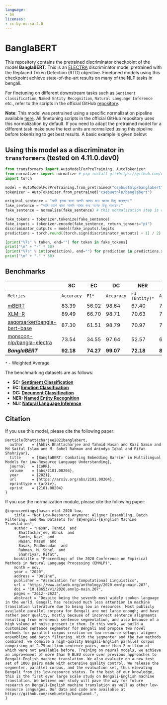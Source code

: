 ```yaml
---
language: 
- bn
licenses:
- cc-by-nc-sa-4.0
---
```


# BanglaBERT

This repository contains the pretrained discriminator checkpoint of the model **BanglaBERT**. This is an [ELECTRA](https://openreview.net/pdf?id=r1xMH1BtvB) discriminator model pretrained with the Replaced Token Detection (RTD) objective. Finetuned models using this checkpoint achieve state-of-the-art results on many of the NLP tasks in bengali. 

For finetuning on different downstream tasks such as `Sentiment classification`, `Named Entity Recognition`, `Natural Language Inference` etc., refer to the scripts in the official GitHub [repository](https://github.com/csebuetnlp/banglabert).

**Note**: This model was pretrained using a specific normalization pipeline available [here](https://github.com/csebuetnlp/normalizer). All finetuning scripts in the official GitHub repository uses this normalization by default. If you need to adapt the pretrained model for a different task make sure the text units are normalized using this pipeline before tokenizing to get best results. A basic example is given below:

## Using this model as a discriminator in `transformers` (tested on 4.11.0.dev0)

```python
from transformers import AutoModelForPreTraining, AutoTokenizer
from normalizer import normalize # pip install git+https://github.com/csebuetnlp/normalizer
import torch

model = AutoModelForPreTraining.from_pretrained("csebuetnlp/banglabert")
tokenizer = AutoTokenizer.from_pretrained("csebuetnlp/banglabert")

original_sentence = "আমি কৃতজ্ঞ কারণ আপনি আমার জন্য অনেক কিছু করেছেন।"
fake_sentence = "আমি হতাশ কারণ আপনি আমার জন্য অনেক কিছু করেছেন।"
fake_sentence = normalize(fake_sentence) # this normalization step is required before tokenizing the text

fake_tokens = tokenizer.tokenize(fake_sentence)
fake_inputs = tokenizer.encode(fake_sentence, return_tensors="pt")
discriminator_outputs = model(fake_inputs).logits
predictions = torch.round((torch.sign(discriminator_outputs) + 1) / 2)

[print("%7s" % token, end="") for token in fake_tokens]
print("\n" + "-" * 50)
[print("%7s" % int(prediction), end="") for prediction in predictions.squeeze().tolist()[1:-1]]
print("\n" + "-" * 50)
```

## Benchmarks
 
|             |   SC   |  EC   |  DC   |  NER     | NLI      |
|-------------|--------|-------|-------|----------|----------|
|`Metrics`      |   `Accuracy` | `F1*`  | `Accuracy` | `F1 (Entity)*`  | `Accuracy` |  
|[mBERT](https://huggingface.co/bert-base-multilingual-cased)        | 83.39  | 56.02 | 98.64 | 67.40    |  75.40   |
|[XLM-R](https://huggingface.co/xlm-roberta-base)        | 89.49  | 66.70 | 98.71 | 70.63    |   76.87  |    
|[sagorsarker/bangla-bert-base](https://huggingface.co/sagorsarker/bangla-bert-base) |  87.30  |  61.51  |  98.79   |  70.97   |   70.48     |
[monsoon-nlp/bangla-electra](https://huggingface.co/monsoon-nlp/bangla-electra)  |  73.54  | 34.55  | 97.64     | 52.57   |   63.48   |
|***BanglaBERT***   | **92.18** | **74.27** | **99.07** | **72.18** | **82.94**|

`*` - Weighted Average

The benchmarking datasets are as follows:
* **SC:** **[Sentiment Classification](https://ieeexplore.ieee.org/document/8554396/)**
* **EC:** **[Emotion Classification](https://aclanthology.org/2021.naacl-srw.19/)**
* **DC:** **[Document Classification](https://arxiv.org/abs/2005.00085)**
* **NER:** **[Named Entity Recognition](https://content.iospress.com/articles/journal-of-intelligent-and-fuzzy-systems/ifs179349)**
* **NLI:** **[Natural Language Inference](#datasets)**


## Citation

If you use this model, please cite the following paper:
```
@article{bhattacharjee2021banglabert,
  author    = {Abhik Bhattacharjee and Tahmid Hasan and Kazi Samin and Md Saiful Islam and M. Sohel Rahman and Anindya Iqbal and Rifat Shahriyar},
  title     = {BanglaBERT: Combating Embedding Barrier in Multilingual Models for Low-Resource Language Understanding},
  journal   = {CoRR},
  volume    = {abs/2101.00204},
  year      = {2021},
  url       = {https://arxiv.org/abs/2101.00204},
  eprinttype = {arXiv},
  eprint    = {2101.00204}
}
```

If you use the normalization module, please cite the following paper:
```
@inproceedings{hasan-etal-2020-low,
    title = "Not Low-Resource Anymore: Aligner Ensembling, Batch Filtering, and New Datasets for {B}engali-{E}nglish Machine Translation",
    author = "Hasan, Tahmid  and
      Bhattacharjee, Abhik  and
      Samin, Kazi  and
      Hasan, Masum  and
      Basak, Madhusudan  and
      Rahman, M. Sohel  and
      Shahriyar, Rifat",
    booktitle = "Proceedings of the 2020 Conference on Empirical Methods in Natural Language Processing (EMNLP)",
    month = nov,
    year = "2020",
    address = "Online",
    publisher = "Association for Computational Linguistics",
    url = "https://www.aclweb.org/anthology/2020.emnlp-main.207",
    doi = "10.18653/v1/2020.emnlp-main.207",
    pages = "2612--2623",
    abstract = "Despite being the seventh most widely spoken language in the world, Bengali has received much less attention in machine translation literature due to being low in resources. Most publicly available parallel corpora for Bengali are not large enough; and have rather poor quality, mostly because of incorrect sentence alignments resulting from erroneous sentence segmentation, and also because of a high volume of noise present in them. In this work, we build a customized sentence segmenter for Bengali and propose two novel methods for parallel corpus creation on low-resource setups: aligner ensembling and batch filtering. With the segmenter and the two methods combined, we compile a high-quality Bengali-English parallel corpus comprising of 2.75 million sentence pairs, more than 2 million of which were not available before. Training on neural models, we achieve an improvement of more than 9 BLEU score over previous approaches to Bengali-English machine translation. We also evaluate on a new test set of 1000 pairs made with extensive quality control. We release the segmenter, parallel corpus, and the evaluation set, thus elevating Bengali from its low-resource status. To the best of our knowledge, this is the first ever large scale study on Bengali-English machine translation. We believe our study will pave the way for future research on Bengali-English machine translation as well as other low-resource languages. Our data and code are available at https://github.com/csebuetnlp/banglanmt.",
}
```



